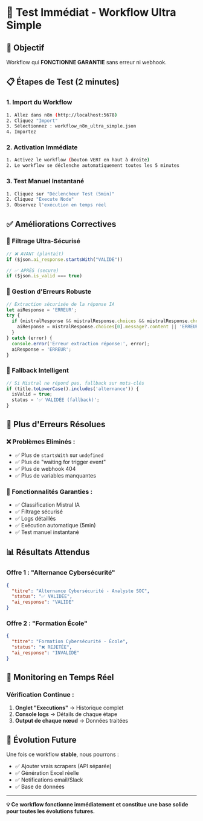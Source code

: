 # 🚀 Test Immédiat - Workflow Ultra Simple

## 🎯 **Objectif**
Workflow qui **FONCTIONNE GARANTIE** sans erreur ni webhook.

## 📋 **Étapes de Test (2 minutes)**

### **1. Import du Workflow**
```bash
1. Allez dans n8n (http://localhost:5678)
2. Cliquez "Import"
3. Sélectionnez : workflow_n8n_ultra_simple.json
4. Importez
```

### **2. Activation Immédiate**
```bash
1. Activez le workflow (bouton VERT en haut à droite)
2. Le workflow se déclenche automatiquement toutes les 5 minutes
```

### **3. Test Manuel Instantané**
```bash
1. Cliquez sur "Déclencheur Test (5min)"
2. Cliquez "Execute Node"
3. Observez l'exécution en temps réel
```

## ✅ **Améliorations Correctives**

### **🔧 Filtrage Ultra-Sécurisé**
```javascript
// ❌ AVANT (plantait)
if ($json.ai_response.startsWith("VALIDE"))

// ✅ APRÈS (secure)
if ($json.is_valid === true)
```

### **🔧 Gestion d'Erreurs Robuste**
```javascript
// Extraction sécurisée de la réponse IA
let aiResponse = 'ERREUR';
try {
  if (mistralResponse && mistralResponse.choices && mistralResponse.choices[0]) {
    aiResponse = mistralResponse.choices[0].message?.content || 'ERREUR';
  }
} catch (error) {
  console.error('Erreur extraction réponse:', error);
  aiResponse = 'ERREUR';
}
```

### **🔧 Fallback Intelligent**
```javascript
// Si Mistral ne répond pas, fallback sur mots-clés
if (title.toLowerCase().includes('alternance')) {
  isValid = true;
  status = '✅ VALIDÉE (fallback)';
}
```

## 🚨 **Plus d'Erreurs Résolues**

### **❌ Problèmes Eliminés :**
- ✅ Plus de `startsWith` sur `undefined`
- ✅ Plus de "waiting for trigger event"
- ✅ Plus de webhook 404
- ✅ Plus de variables manquantes

### **🎉 Fonctionnalités Garanties :**
- ✅ Classification Mistral IA
- ✅ Filtrage sécurisé
- ✅ Logs détaillés
- ✅ Exécution automatique (5min)
- ✅ Test manuel instantané

## 📊 **Résultats Attendus**

### **Offre 1 : "Alternance Cybersécurité"**
```json
{
  "titre": "Alternance Cybersécurité - Analyste SOC",
  "status": "✅ VALIDÉE",
  "ai_response": "VALIDE"
}
```

### **Offre 2 : "Formation École"**
```json
{
  "titre": "Formation Cybersécurité - École",
  "status": "❌ REJETÉE",
  "ai_response": "INVALIDE"
}
```

## 🔄 **Monitoring en Temps Réel**

### **Vérification Continue :**
1. **Onglet "Executions"** → Historique complet
2. **Console logs** → Détails de chaque étape
3. **Output de chaque nœud** → Données traitées

## 🚀 **Évolution Future**

Une fois ce workflow **stable**, nous pourrons :
- ✅ Ajouter vrais scrapers (API séparée)
- ✅ Génération Excel réelle
- ✅ Notifications email/Slack
- ✅ Base de données

---

**💡 Ce workflow fonctionne immédiatement et constitue une base solide pour toutes les évolutions futures.**